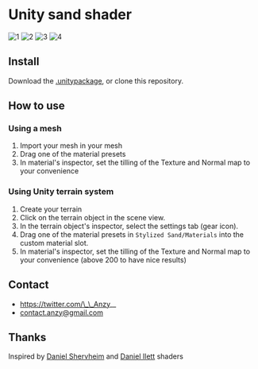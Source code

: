 # Unity sand shader

![1](https://imgur.com/TDDnZBj.png)
![2](https://imgur.com/6PDGZVg.png)
![3](https://imgur.com/taV19ln.png)
![4](https://imgur.com/zWL4BCb.png)

## Install

Download the [.unitypackage](https://github.com/AnzyGit/Unity-sand-shader/raw/main/Release/Anzy%20sand%20shader.unitypackage), or clone this repository.

## How to use

### Using a mesh

1. Import your mesh in your mesh
2. Drag one of the material presets
3. In material's inspector, set the tilling of the Texture and Normal map to your convenience

### Using Unity terrain system

1. Create your terrain
2. Click on the terrain object in the scene view.
3. In the terrain object's inspector, select the settings tab (gear icon).
5. Drag one of the material presets in `Stylized Sand/Materials` into the custom material slot.
6. In material's inspector, set the tilling of the Texture and Normal map to your convenience (above 200 to have nice results)

## Contact

- https://twitter.com/\_\_Anzy__
- contact.anzy@gmail.com

## Thanks

Inspired by [Daniel Shervheim](https://github.com/danielshervheim/unity-stylized-sand) and [Daniel Ilett](https://www.youtube.com/watch?v=jAOqmx764dA) shaders